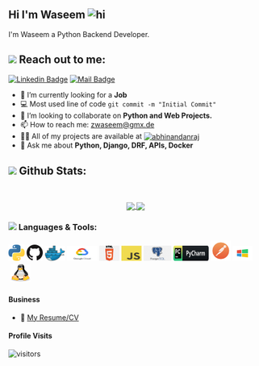 
## Hi I'm Waseem <img src="https://user-images.githubusercontent.com/1303154/88677602-1635ba80-d120-11ea-84d8-d263ba5fc3c0.gif" width="28px" height="28px" alt="hi">

I'm Waseem a Python Backend Developer.

## <img src="https://media.giphy.com/media/LnQjpWaON8nhr21vNW/giphy.gif" width="40"> **Reach out to me:** ️


[![Linkedin Badge](https://img.shields.io/badge/-Linkedin-0e76a8?style=flat&labelColor=0e76a8&logo=linkedin&logoColor=white)](https://www.linkedin.com/in/Wasi8DCI/)
[![Mail Badge](https://img.shields.io/badge/-Email-c0392b?style=flat&labelColor=c0392b&logo=gmail&logoColor=white)](mailto:zwaseem@gmx.de)

- 🔭 I’m currently looking for a **Job**
- :computer: Most used line of code `git commit -m "Initial Commit"`
- 👯 I’m looking to collaborate on **Python and Web Projects.**
- 📫 How to reach me: zwaseem@gmx.de
-  👨‍💻 All of my projects are available at <a href="https://github.com/Wasi8DCI?tab=repositories" target="blank"><img align="center" src="https://raw.githubusercontent.com/rahuldkjain/github-profile-readme-generator/master/src/images/icons/Social/github.svg" alt="abhinandanraj" height="30" width="40" /></a>
- 💬 Ask me about **Python, Django, DRF, APIs, Docker**

## <img src="https://media.giphy.com/media/ZCN6F3FAkwsyOGU2RS/giphy.gif" width="40"> **Github Stats:**

 <br />
 <p align="center">
  <a href="https://github.com/Wasi8DCI">
   <img width="430" align="center" src="https://github-readme-stats.vercel.app/api?username=Wasi8DCI&show_icons=true&theme=radical&count_private=true">
  </a>
  <a href="https://github.com/Wasi8DCI/github-readme-stats">
    <img align="center"src="https://github-readme-stats.anuraghazra1.vercel.app/api/top-langs/?username=Wasi8DCI&layout=compact&theme=radical&langs_count=6" />
  </a>
 </p>

### <img src="https://media.giphy.com/media/j2pOGeGYKe2xCCKwfi/giphy.gif" width="40"> **Languages & Tools:**
<!-- TODO: Make technologies links takes you to repositories -->
<a href="https://www.python.org/" title="Python"><img src="ICONS/python.png"/></a>
<a href="https://github.com/" title="GitHub"><img src="ICONS/github.png" /></a>
<img title="docker" alt="docker" src="ICONS/docker.png" width="40" height="30"/>
<img title="Google Cloud" alt="Google Cloud" src="ICONS/gcloud.png" width="60" height="30"/>
<img title="html" alt="html" src="ICONS/html.png" width="40" height="30"/>
<img title="javascript" alt="javascript" src="ICONS/javascript.png" width="40" height="30"/>
<img title="postgreSQL" alt="postgreSQL" src="ICONS/postgresql.png" width="55" height="30"/>
<img title="Pycharm" alt="Pycharm" src="ICONS/pycharm.png" width="70" height="30"/>
<img title="Postman" alt="Postman" src="ICONS/postman.png" width="40" height="40"/>
<img title="Windows" alt="Windows" src="ICONS/windows.png" width="40" height="30"/>
<img title="linux" alt="linux" src="ICONS/linux-tux.svg" width="40" height="35" style="vertical-align:down; margin:4px"/>
<br />
#### Business
- :paperclip: [My Resume/CV](https://github.com/WaseemZahoor/waseem-zahoor/blob/main/CV/Waseem_Zahoor.pdf)

#### Profile Visits 
![visitors](https://visitor-badge.glitch.me/badge?page_id=Wasi8DCI.Wasi8DCI)


